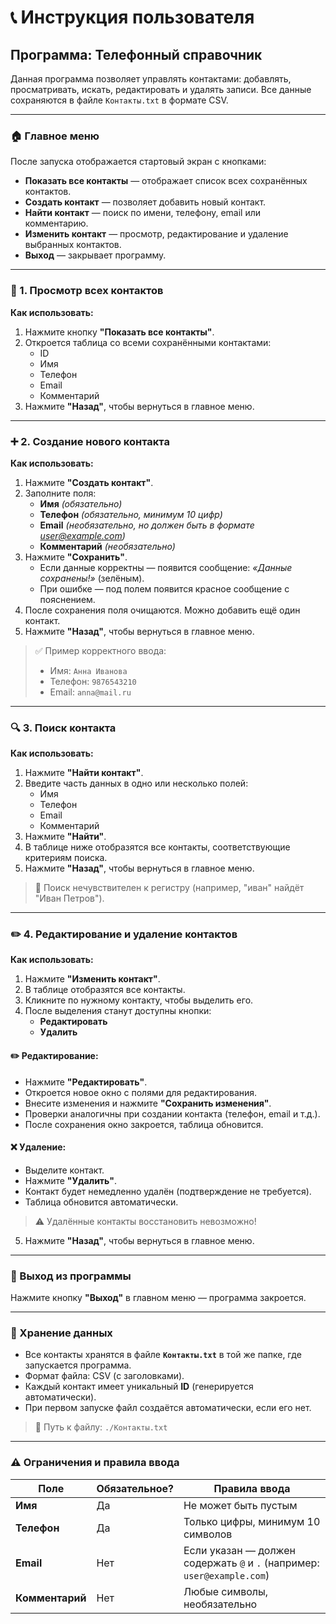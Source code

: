 # 📞 Инструкция пользователя  
## Программа: **Телефонный справочник**

Данная программа позволяет управлять контактами: добавлять, просматривать, искать, редактировать и удалять записи. Все данные сохраняются в файле `Контакты.txt` в формате CSV.

---

### 🏠 Главное меню

После запуска отображается стартовый экран с кнопками:

- **Показать все контакты** — отображает список всех сохранённых контактов.
- **Создать контакт** — позволяет добавить новый контакт.
- **Найти контакт** — поиск по имени, телефону, email или комментарию.
- **Изменить контакт** — просмотр, редактирование и удаление выбранных контактов.
- **Выход** — закрывает программу.

---

### 📄 1. Просмотр всех контактов

**Как использовать:**
1. Нажмите кнопку **"Показать все контакты"**.
2. Откроется таблица со всеми сохранёнными контактами:
   - ID
   - Имя
   - Телефон
   - Email
   - Комментарий
3. Нажмите **"Назад"**, чтобы вернуться в главное меню.

---

### ➕ 2. Создание нового контакта

**Как использовать:**
1. Нажмите **"Создать контакт"**.
2. Заполните поля:
   - **Имя** *(обязательно)*
   - **Телефон** *(обязательно, минимум 10 цифр)*
   - **Email** *(необязательно, но должен быть в формате user@example.com)*
   - **Комментарий** *(необязательно)*
3. Нажмите **"Сохранить"**.
   - Если данные корректны — появится сообщение: *«Данные сохранены!»* (зелёным).
   - При ошибке — под полем появится красное сообщение с пояснением.
4. После сохранения поля очищаются. Можно добавить ещё один контакт.
5. Нажмите **"Назад"**, чтобы вернуться в главное меню.

> ✅ Пример корректного ввода:
> - Имя: `Анна Иванова`
> - Телефон: `9876543210`
> - Email: `anna@mail.ru`

---

### 🔍 3. Поиск контакта

**Как использовать:**
1. Нажмите **"Найти контакт"**.
2. Введите часть данных в одно или несколько полей:
   - Имя
   - Телефон
   - Email
   - Комментарий
3. Нажмите **"Найти"**.
4. В таблице ниже отобразятся все контакты, соответствующие критериям поиска.
5. Нажмите **"Назад"**, чтобы вернуться в главное меню.

> 🔎 Поиск нечувствителен к регистру (например, "иван" найдёт "Иван Петров").

---

### ✏️ 4. Редактирование и удаление контактов

**Как использовать:**
1. Нажмите **"Изменить контакт"**.
2. В таблице отобразятся все контакты.
3. Кликните по нужному контакту, чтобы выделить его.
4. После выделения станут доступны кнопки:
   - **Редактировать**
   - **Удалить**

#### ✏️ Редактирование:
- Нажмите **"Редактировать"**.
- Откроется новое окно с полями для редактирования.
- Внесите изменения и нажмите **"Сохранить изменения"**.
- Проверки аналогичны при создании контакта (телефон, email и т.д.).
- После сохранения окно закроется, таблица обновится.

#### ❌ Удаление:
- Выделите контакт.
- Нажмите **"Удалить"**.
- Контакт будет немедленно удалён (подтверждение не требуется).
- Таблица обновится автоматически.

> ⚠️ Удалённые контакты восстановить невозможно!

5. Нажмите **"Назад"**, чтобы вернуться в главное меню.

---

### 🛑 Выход из программы

Нажмите кнопку **"Выход"** в главном меню — программа закроется.

---

### 💾 Хранение данных

- Все контакты хранятся в файле **`Контакты.txt`** в той же папке, где запускается программа.
- Формат файла: CSV (с заголовками).
- Каждый контакт имеет уникальный **ID** (генерируется автоматически).
- При первом запуске файл создаётся автоматически, если его нет.

> 📁 Путь к файлу: `./Контакты.txt`

---

### ⚠️ Ограничения и правила ввода

| Поле | Обязательное? | Правила ввода |
|------|---------------|---------------|
| **Имя** | Да | Не может быть пустым |
| **Телефон** | Да | Только цифры, минимум 10 символов |
| **Email** | Нет | Если указан — должен содержать `@` и `.` (например: `user@example.com`) |
| **Комментарий** | Нет | Любые символы, необязательно |

